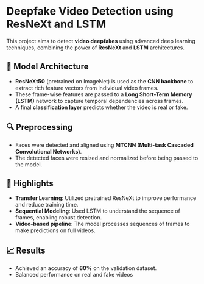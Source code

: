 # Deepfake Video Detection using ResNeXt and LSTM

This project aims to detect **video deepfakes** using advanced deep learning techniques, combining the power of **ResNeXt** and **LSTM** architectures.

## 🧠 Model Architecture

- **ResNeXt50** (pretrained on ImageNet) is used as the **CNN backbone** to extract rich feature vectors from individual video frames.
- These frame-wise features are passed to a **Long Short-Term Memory (LSTM)** network to capture temporal dependencies across frames.
- A final **classification layer** predicts whether the video is real or fake.

## 🔍 Preprocessing

- Faces were detected and aligned using **MTCNN (Multi-task Cascaded Convolutional Networks)**.
- The detected faces were resized and normalized before being passed to the model.

## 🚀 Highlights

- **Transfer Learning**: Utilized pretrained ResNeXt to improve performance and reduce training time.
- **Sequential Modeling**: Used LSTM to understand the sequence of frames, enabling robust detection.
- **Video-based pipeline**: The model processes sequences of frames to make predictions on full videos.

## 📈 Results

- Achieved an accuracy of **80%** on the validation dataset.
- Balanced performance on real and fake videos

